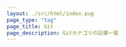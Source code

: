 ```yaml
---
layout: ./src/html/index.pug
page_type: "tag"
page_title: Git
page_description: Gitカテゴリの記事一覧
---
```

